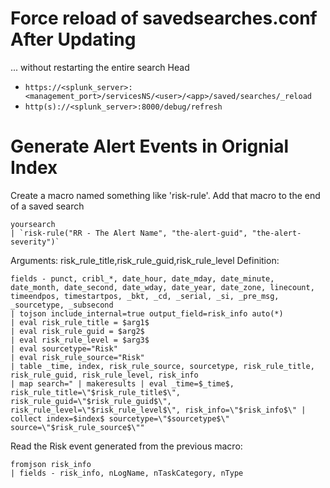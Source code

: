 ﻿# Force reload of savedsearches.conf After Updating
... without restarting the entire search Head
- ```https://<splunk_server>:<management_port>/servicesNS/<user>/<app>/saved/searches/_reload```
- ```http(s)://<splunk_server>:8000/debug/refresh```


# Generate Alert Events in Orignial Index
Create a macro named something like 'risk-rule'. Add that macro to the end of a saved search
```
yoursearch
| `risk-rule("RR - The Alert Name", "the-alert-guid", "the-alert-severity")`
```
Arguments: risk_rule_title,risk_rule_guid,risk_rule_level
Definition:
```
fields - punct, cribl_*, date_hour, date_mday, date_minute, date_month, date_second, date_wday, date_year, date_zone, linecount, timeendpos, timestartpos, _bkt, _cd, _serial, _si, _pre_msg, _sourcetype, _subsecond 
| tojson include_internal=true output_field=risk_info auto(*) 
| eval risk_rule_title = $arg1$
| eval risk_rule_guid = $arg2$ 
| eval risk_rule_level = $arg3$
| eval sourcetype="Risk"
| eval risk_rule_source="Risk"
| table _time, index, risk_rule_source, sourcetype, risk_rule_title, risk_rule_guid, risk_rule_level, risk_info
| map search=" | makeresults | eval _time=$_time$, risk_rule_title=\"$risk_rule_title$\", risk_rule_guid=\"$risk_rule_guid$\", risk_rule_level=\"$risk_rule_level$\", risk_info=\"$risk_info$\" | collect index=$index$ sourcetype=\"$sourcetype$\" source=\"$risk_rule_source$\""
```

Read the Risk event generated from the previous macro:
```
fromjson risk_info
| fields - risk_info, nLogName, nTaskCategory, nType
```